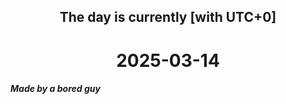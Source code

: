 <h2 align=center>The day is currently [with UTC+0]</h2>
<h1 align=center><!--TIME BEGIN-->2025-03-14<!--TIME END--></h1>
<h5>Made by a bored guy</h5>
